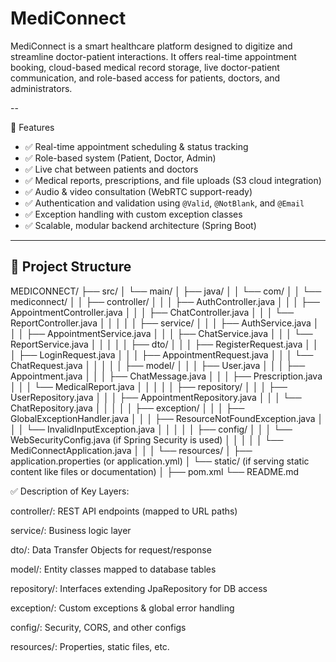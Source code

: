 # MediConnect 

MediConnect is a smart healthcare platform designed to digitize and streamline doctor-patient interactions. 
It offers real-time appointment booking, cloud-based medical record storage, live doctor-patient communication, and role-based access for patients, doctors, and administrators.

--

🚀 Features

- ✅ Real-time appointment scheduling & status tracking  
- ✅ Role-based system (Patient, Doctor, Admin)  
- ✅ Live chat between patients and doctors  
- ✅ Medical reports, prescriptions, and file uploads (S3 cloud integration)  
- ✅ Audio & video consultation (WebRTC support-ready)  
- ✅ Authentication and validation using `@Valid`, `@NotBlank`, and `@Email`  
- ✅ Exception handling with custom exception classes  
- ✅ Scalable, modular backend architecture (Spring Boot)

---

## 📁 Project Structure

MEDICONNECT/
├── src/
│   └── main/
│       ├── java/
│       │   └── com/
│       │       └── mediconnect/
│       │           ├── controller/
│       │           │   ├── AuthController.java
│       │           │   ├── AppointmentController.java
│       │           │   ├── ChatController.java
│       │           │   └── ReportController.java
│       │           │
│       │           ├── service/
│       │           │   ├── AuthService.java
│       │           │   ├── AppointmentService.java
│       │           │   ├── ChatService.java
│       │           │   └── ReportService.java
│       │           │
│       │           ├── dto/
│       │           │   ├── RegisterRequest.java
│       │           │   ├── LoginRequest.java
│       │           │   ├── AppointmentRequest.java
│       │           │   └── ChatRequest.java
│       │           │
│       │           ├── model/
│       │           │   ├── User.java
│       │           │   ├── Appointment.java
│       │           │   ├── ChatMessage.java
│       │           │   ├── Prescription.java
│       │           │   └── MedicalReport.java
│       │           │
│       │           ├── repository/
│       │           │   ├── UserRepository.java
│       │           │   ├── AppointmentRepository.java
│       │           │   └── ChatRepository.java
│       │           │
│       │           ├── exception/
│       │           │   ├── GlobalExceptionHandler.java
│       │           │   ├── ResourceNotFoundException.java
│       │           │   └── InvalidInputException.java
│       │           │
│       │           ├── config/
│       │           │   └── WebSecurityConfig.java (if Spring Security is used)
│       │           │
│       │           └── MediConnectApplication.java
│       │
│       └── resources/
│           ├── application.properties (or application.yml)
│           └── static/ (if serving static content like files or documentation)
│
├── pom.xml
└── README.md


✅ Description of Key Layers:

controller/: REST API endpoints (mapped to URL paths)

service/: Business logic layer

dto/: Data Transfer Objects for request/response

model/: Entity classes mapped to database tables

repository/: Interfaces extending JpaRepository for DB access

exception/: Custom exceptions & global error handling

config/: Security, CORS, and other configs

resources/: Properties, static files, etc.
